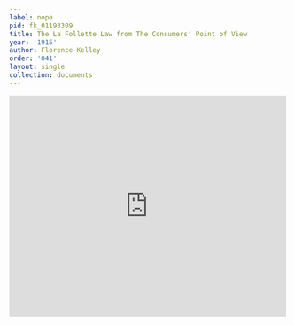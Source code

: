 ```yaml
---
label: nope
pid: fk_01193309
title: The La Follette Law from The Consumers' Point of View
year: '1915'
author: Florence Kelley
order: '041'
layout: single
collection: documents
---
```

<iframe src="https://northwestern.app.box.com/embed/s/7ukzzv01dsebtcjmkb32rrqcd1c1kju3?sortColumn=date&view=list" width="500" height="400" frameborder="0" allowfullscreen webkitallowfullscreen msallowfullscreen></iframe>

